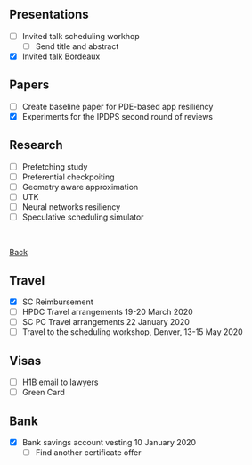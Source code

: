 ## Presentations
  
- [ ] Invited talk scheduling workhop
  - [ ] Send title and abstract
- [x] Invited talk Bordeaux

## Papers

- [ ] Create baseline paper for PDE-based app resiliency
- [x] Experiments for the IPDPS second round of reviews

## Research

- [ ] Prefetching study
- [ ] Preferential checkpoiting
- [ ] Geometry aware approximation
- [ ] UTK
- [ ] Neural networks resiliency
- [ ] Speculative scheduling simulator

<br/>

[Back](index.md)

## Travel

- [x] SC Reimbursement
- [ ] HPDC Travel arrangements 19-20 March 2020
- [ ] SC PC Travel arrangements 22 January 2020
- [ ] Travel to the scheduling workshop, Denver, 13-15 May 2020

## Visas

- [ ] H1B email to lawyers
- [ ] Green Card

## Bank

- [x] Bank savings account vesting 10 January 2020
  - [ ] Find another certificate offer
